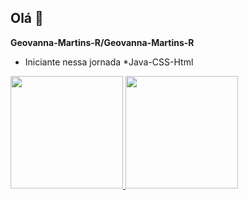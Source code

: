 ## Olá 👋

**Geovanna-Martins-R/Geovanna-Martins-R**
* Iniciante nessa jornada
*Java-CSS-Html
<div>
<a href="https://github.com/Geovanna-Martins-R">
<img height="180em" src="https://github-readme-stats-vercel.app/api?username=Geovanna-Martins-R&show_icons=true&theme=dracula&include_all_commits=true&count_private-true"/>
<img height="180em" src="https://github-readme-stats-vercel.app/api/top-langs/?username=Geovanna-Martins-R&layout=compact&langs_count=16&theme=dracula">
</div>
